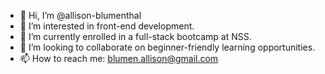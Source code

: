 - 👋 Hi, I’m @allison-blumenthal
- 👀 I’m interested in front-end development.
- 🌱 I’m currently enrolled in a full-stack bootcamp at NSS. 
- 💞️ I’m looking to collaborate on beginner-friendly learning opportunities.
- 📫 How to reach me: blumen.allison@gmail.com 

<!---
allison-blumenthal/allison-blumenthal is a ✨ special ✨ repository because its `README.md` (this file) appears on your GitHub profile.
You can click the Preview link to take a look at your changes.
--->
